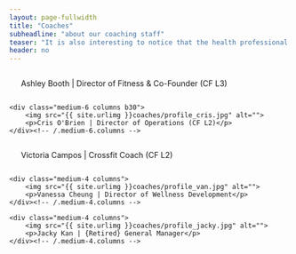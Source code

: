 ```yaml
---
layout: page-fullwidth
title: "Coaches"
subheadline: "about our coaching staff"
teaser: "It is also interesting to notice that the health professional maintains your health with drugs and surgery, each with potentially undesirable side effects, whereas the CrossFit trainer typically achieves a superior result always with “side beneft” versus side effect."
header: no
---
```


<!-- first row--><!---->
<div class="row t60">
    <div class="medium-6 columns b30">
        <img src="{{ site.urlimg }}coaches/profile_ash.jpg" alt="">
        <p> Ashley Booth | Director of Fitness & Co-Founder (CF L3)</p>
    </div><!-- /.medium-6.columns -->

    <div class="medium-6 columns b30">
        <img src="{{ site.urlimg }}coaches/profile_cris.jpg" alt="">
        <p>Cris O'Brien | Director of Operations (CF L2)</p>
    </div><!-- /.medium-6.columns -->
</div><!-- /.row -->

<!-- second row -->
<div class="row t30">
    <div class="medium-4 columns">
        <img src="{{ site.urlimg }}coaches/profile_vic.jpg" alt="">
        <p>Victoria Campos | Crossfit Coach (CF L2)</p>
    </div><!-- /.medium-4.columns -->

    <div class="medium-4 columns">
        <img src="{{ site.urlimg }}coaches/profile_van.jpg" alt="">
        <p>Vanessa Cheung | Director of Wellness Development</p>
    </div><!-- /.medium-4.columns -->

    <div class="medium-4 columns">
        <img src="{{ site.urlimg }}coaches/profile_jacky.jpg" alt="">
        <p>Jacky Kan | {Retired} General Manager</p>
    </div><!-- /.medium-4.columns -->
</div><!-- /.row -->
